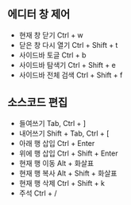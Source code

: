 ## 에디터 창 제어
* 현재 창 닫기 Ctrl + w   
* 닫은 창 다시 열기 Ctrl + Shift + t   
* 사이드바 토글 Ctrl + b   
* 사이드바 탐색기 Ctrl + Shift + e   
* 사이드바 전체 검색 Ctrl + Shift + f   

## 소스코드 편집
* 들여쓰기 Tab, Ctrl + ]   
* 내어쓰기 Shift + Tab, Ctrl + [   
* 아래 행 삽입 Ctrl + Enter   
* 위에 행 삽입 Ctrl + Shift + Enter   
* 현재 행 이동 Alt + 화살표   
* 현재 행 복사 Alt + Shift + 화살표   
* 현재 행 삭제 Ctrl + Shift + k   
* 주석 Ctrl + /   

